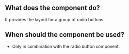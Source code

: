 
## What does the component do?
It provides the layout for a group of radio buttons.

## When should the component be used?
* Only in combination with the radio button component.